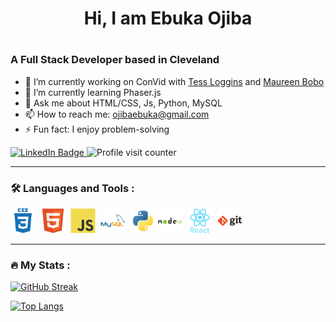 <h1 align="center"> Hi, I am Ebuka Ojiba<h1>

### A Full Stack Developer based in Cleveland

- 🔭 I’m currently working on ConVid with [Tess Loggins](tesslggns716) and [Maureen Bobo]()
- 🌱 I’m currently learning Phaser.js
- 💬 Ask me about HTML/CSS, Js, Python, MySQL
- 📫 How to reach me: ojibaebuka@gmail.com
- ⚡ Fun fact: I enjoy problem-solving

<div id="badges">
  <a href="https://www.linkedin.com/in/ebuka-ojiba-874886a8/">
    <img src="https://img.shields.io/badge/LinkedIn-blue?style=for-the-badge&logo=linkedin&logoColor=white" alt="LinkedIn Badge" width="80" height="20"/>
  </a>
  <img src="https://komarev.com/ghpvc/?username=renzojib&style=flat-square&color=blue" alt="Profile visit counter" width="80" height="20"/>
</div>

---
### :hammer_and_wrench: Languages and Tools :
<div>
  <img src="https://github.com/devicons/devicon/blob/master/icons/css3/css3-plain-wordmark.svg"  title="CSS3" alt="CSS" width="40" height="40"/>&nbsp;
  <img src="https://github.com/devicons/devicon/blob/master/icons/html5/html5-original.svg" title="HTML5" alt="HTML" width="40" height="40"/>&nbsp;
  <img src="https://github.com/devicons/devicon/blob/master/icons/javascript/javascript-original.svg" title="JavaScript" alt="JavaScript" width="40" height="40"/>&nbsp;
  <img src="https://github.com/devicons/devicon/blob/master/icons/mysql/mysql-original-wordmark.svg" title="MySQL"  alt="MySQL" width="40" height="40"/>&nbsp;
  <img src="https://github.com/devicons/devicon/blob/master/icons/python/python-original.svg" title="Python" **alt="Python" width="40" height="40"/>
  <img src="https://github.com/devicons/devicon/blob/master/icons/nodejs/nodejs-original-wordmark.svg" title="NodeJS" alt="NodeJS" width="40" height="40"/>&nbsp;
  <img src="https://github.com/devicons/devicon/blob/master/icons/react/react-original-wordmark.svg" title="React" alt="React" width="40" height="40"/>&nbsp;
  <img src="https://github.com/devicons/devicon/blob/master/icons/git/git-original-wordmark.svg" title="Git" **alt="Git" width="40" height="40"/>
</div>

---

### :fire: My Stats :

[![GitHub Streak](http://github-readme-streak-stats.herokuapp.com?user=renzojib&theme=dark&background=000000)](https://git.io/streak-stats)

[![Top Langs](https://github-readme-stats.vercel.app/api/top-langs/?renzojib)](https://github.com/anuraghazra/github-readme-stats)